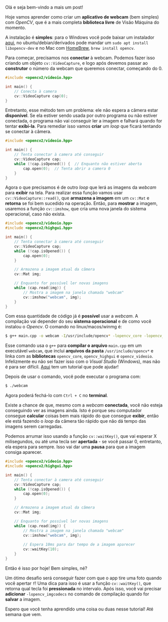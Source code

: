 Olá e seja bem-vindo a mais um post! 

Hoje vamos aprender como criar um **aplicativo de webcam** (bem simples) com *OpenCV*, que é a mais completa **biblioteca livre** de Visão Máquina do momento.

A instalação é **simples**: para o Windows você pode baixar um instalador [aqui](https://opencv.org/releases/), no ubuntu/debian/derivados pode mandar um `sudo apt install libopencv-dev` e no Mac com [HomeBrew](https://brew.sh/), `brew install opencv`.

Para começar, precisamos nos **conectar** à webcam. Podemos fazer isso criando um objeto `cv::VideoCapture`, e logo após devemos passar ao **construtor** o número da webcam que queremos conectar, começando do 0.

```cpp
#include <opencv2/videoio.hpp>

int main() {
    // Conecta à camera
    cv::VideoCapture cap(0);
}
```

Entretanto, esse método tem um problema: ele não espera a câmera estar **disponível**. Se ela estiver sendo usada por outro programa ou não estiver conectada, o programa não vai conseguir ler a imagem e falhará quando for tentar **exibí-la**. Para remediar isso vamos **criar** um *loop* que ficará tentando se conectar à câmera.

```cpp
#include <opencv2/videoio.hpp>

int main() {
    // Tenta conectar à camera até conseguir
    cv::VideoCapture cap;
    while (!cap.isOpened()) {  // Enquanto não estiver aberta
        cap.open(0);  // Tenta abrir a camera 0
    }
}
```

Agora o que precisamos é de outro *loop* que lerá as imagens da *webcam* para **exibir** na tela. Para realizar essa função vamos usar `cv::VideoCapture::read()`, que **armazena a imagem** em um `cv::Mat` e **retorna** se foi bem sucedido na operação. Então, para **mostrar** a imagem, usaremos a função `cv::imshow`, que cria uma nova janela do sistema operacional, caso não exista.


```cpp
#include <opencv2/videoio.hpp>
#include <opencv2/highgui.hpp>

int main() {
    // Tenta conectar à camera até conseguir
    cv::VideoCapture cap;
    while (!cap.isOpened()) {
        cap.open(0);
    }

    // Armazena a imagem atual da câmera
    cv::Mat img;

    // Enquanto for possível ler novas imagens
    while (cap.read(img)) {
        // Mostra a imagem na janela chamada "webcam"
        cv::imshow("webcam", img);
    }
}
```

Com essa quantidade de código já é **possível** usar a *webcam*. A compilação vai depender do seu **sistema operacional** e de como você instalou o *Opencv*. O comando no linux/macos/winmg é:

```bash
$ g++ main.cpp -o webcam -I/usr/include/opencv* -lopencv_core -lopencv_highgui -lopencv_videoio
```

Esse comando usa o `g++` para **compilar o arquivo** `main.cpp` em um executável `webcam`, que inclui **arquivos da pasta** `/usr/include/opencv*` e linka com as **bibliotecas** `opencv_core`, `opencv_highgui` e `opencv_videoio`. Infelizmente eu não sei fazer isso com o *Visual Studio* (Windows), mas não é para ser difícil. [Aqui](https://docs.opencv.org/master/d3/d52/tutorial_windows_install.html) tem um tutorial que pode ajudar!

Depois de usar o comando, você pode executar o programa com:

```bash
$ ./webcam
```

Agora poderá fechá-lo com `Ctrl + C` no **terminal**.

Existe a chance de que, mesmo com a *webcam* **conectada**, você não esteja conseguindo ver as imagens ainda. Isto é porque seu computador consegue **calcular** coisas bem mais rápido do que consegue **exibir**, então ele está fazendo o *loop* da câmera tão rápido que não dá tempo das imagens serem carregadas.

Podemos arrumar isso usando a função `cv::waitKey()`, que vai esperar X milisegundos, ou até uma tecla ser **apertada** - se você passar 0, entretanto, ela espera para sempre. Isso vai dar uma **pausa** para que a imagem consiga aparecer.

```cpp
#include <opencv2/videoio.hpp>
#include <opencv2/highgui.hpp>

int main() {
    // Tenta conectar à camera até conseguir
    cv::VideoCapture cap;
    while (!cap.isOpened()) {
        cap.open(0);
    }

    // Armazena a imagem atual da câmera
    cv::Mat img;

    // Enquanto for possível ler novas imagens
    while (cap.read(img)) {
        // Mostra a imagem na janela chamada "webcam"
        cv::imshow("webcam", img);
        
        // Espera 10ms para dar tempo de a imagem aparecer
        cv::waitKey(10);
    }
}
```

Então é isso por hoje! Bem simples, né?

Um ótimo desafio será conseguir fazer com que o app tire uma foto quando você apertar `f`! Uma dica para isso é usar a função `cv::waitKey()`, que retorna qual tecla foi **pressionada** no intervalo. Após isso, você vai precisar **adicionar** `-lopencv_imgcodecs` no comando de compilação quando for **salvar** a imagem.

Espero que você tenha aprendido uma coisa ou duas nesse tutorial! Até semana que vem.
